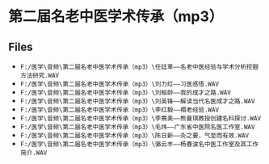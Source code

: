 # 第二届名老中医学术传承（mp3）

## Files

- `F:/医学\音频\第二届名老中医学术传承（mp3）\任廷革——名老中医经验与学术分析挖掘方法研究.WAV`
- `F:/医学\音频\第二届名老中医学术传承（mp3）\刘力红——习医感悟.WAV`
- `F:/医学\音频\第二届名老中医学术传承（mp3）\刘柏龄——我的成才之路.WAV`
- `F:/医学\音频\第二届名老中医学术传承（mp3）\刘英锋——解读当代名医成才之路.WAV`
- `F:/医学\音频\第二届名老中医学术传承（mp3）\李红毅——禤老经验.WAV`
- `F:/医学\音频\第二届名老中医学术传承（mp3）\李赛美——熊曼琪教授创建名科探讨.WAV`
- `F:/医学\音频\第二届名老中医学术传承（mp3）\毛炜——广东省中医院名医工作室.WAV`
- `F:/医学\音频\第二届名老中医学术传承（mp3）\陈日新——灸之要，气至而有效.WAV`
- `F:/医学\音频\第二届名老中医学术传承（mp3）\骆云丰——杨春波名中医工作室及其工作简介.WAV`
